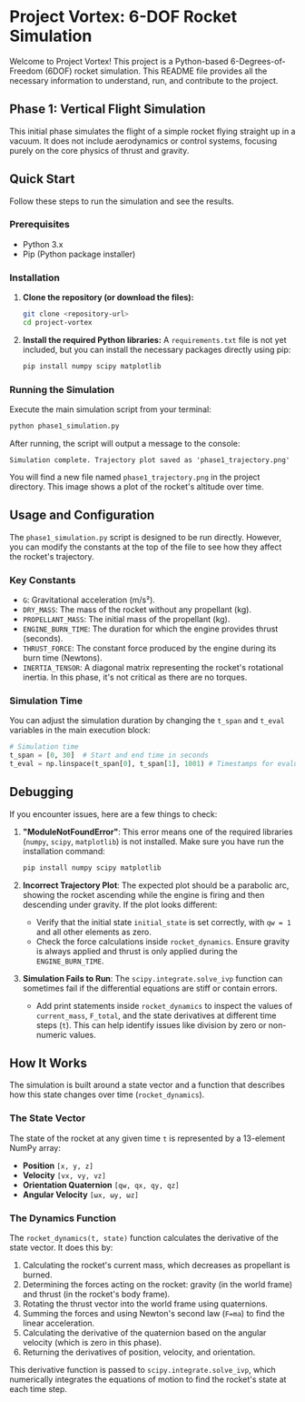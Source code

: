 # Project Vortex: 6-DOF Rocket Simulation

Welcome to Project Vortex! This project is a Python-based 6-Degrees-of-Freedom (6DOF) rocket simulation. This README file provides all the necessary information to understand, run, and contribute to the project.

## Phase 1: Vertical Flight Simulation

This initial phase simulates the flight of a simple rocket flying straight up in a vacuum. It does not include aerodynamics or control systems, focusing purely on the core physics of thrust and gravity.

## Quick Start

Follow these steps to run the simulation and see the results.

### Prerequisites

- Python 3.x
- Pip (Python package installer)

### Installation

1.  **Clone the repository (or download the files):**
    ```bash
    git clone <repository-url>
    cd project-vortex
    ```

2.  **Install the required Python libraries:**
    A `requirements.txt` file is not yet included, but you can install the necessary packages directly using pip:
    ```bash
    pip install numpy scipy matplotlib
    ```

### Running the Simulation

Execute the main simulation script from your terminal:
```bash
python phase1_simulation.py
```

After running, the script will output a message to the console:
```
Simulation complete. Trajectory plot saved as 'phase1_trajectory.png'
```
You will find a new file named `phase1_trajectory.png` in the project directory. This image shows a plot of the rocket's altitude over time.

## Usage and Configuration

The `phase1_simulation.py` script is designed to be run directly. However, you can modify the constants at the top of the file to see how they affect the rocket's trajectory.

### Key Constants

-   `G`: Gravitational acceleration (m/s²).
-   `DRY_MASS`: The mass of the rocket without any propellant (kg).
-   `PROPELLANT_MASS`: The initial mass of the propellant (kg).
-   `ENGINE_BURN_TIME`: The duration for which the engine provides thrust (seconds).
-   `THRUST_FORCE`: The constant force produced by the engine during its burn time (Newtons).
-   `INERTIA_TENSOR`: A diagonal matrix representing the rocket's rotational inertia. In this phase, it's not critical as there are no torques.

### Simulation Time

You can adjust the simulation duration by changing the `t_span` and `t_eval` variables in the main execution block:
```python
# Simulation time
t_span = [0, 30]  # Start and end time in seconds
t_eval = np.linspace(t_span[0], t_span[1], 1001) # Timestamps for evaluation
```

## Debugging

If you encounter issues, here are a few things to check:

1.  **"ModuleNotFoundError"**:
    This error means one of the required libraries (`numpy`, `scipy`, `matplotlib`) is not installed. Make sure you have run the installation command:
    ```bash
    pip install numpy scipy matplotlib
    ```

2.  **Incorrect Trajectory Plot**:
    The expected plot should be a parabolic arc, showing the rocket ascending while the engine is firing and then descending under gravity. If the plot looks different:
    -   Verify that the initial state `initial_state` is set correctly, with `qw = 1` and all other elements as zero.
    -   Check the force calculations inside `rocket_dynamics`. Ensure gravity is always applied and thrust is only applied during the `ENGINE_BURN_TIME`.

3.  **Simulation Fails to Run**:
    The `scipy.integrate.solve_ivp` function can sometimes fail if the differential equations are stiff or contain errors.
    -   Add print statements inside `rocket_dynamics` to inspect the values of `current_mass`, `F_total`, and the state derivatives at different time steps (`t`). This can help identify issues like division by zero or non-numeric values.

## How It Works

The simulation is built around a state vector and a function that describes how this state changes over time (`rocket_dynamics`).

### The State Vector

The state of the rocket at any given time `t` is represented by a 13-element NumPy array:
-   **Position** `[x, y, z]`
-   **Velocity** `[vx, vy, vz]`
-   **Orientation Quaternion** `[qw, qx, qy, qz]`
-   **Angular Velocity** `[ωx, ωy, ωz]`

### The Dynamics Function

The `rocket_dynamics(t, state)` function calculates the derivative of the state vector. It does this by:
1.  Calculating the rocket's current mass, which decreases as propellant is burned.
2.  Determining the forces acting on the rocket: gravity (in the world frame) and thrust (in the rocket's body frame).
3.  Rotating the thrust vector into the world frame using quaternions.
4.  Summing the forces and using Newton's second law (`F=ma`) to find the linear acceleration.
5.  Calculating the derivative of the quaternion based on the angular velocity (which is zero in this phase).
6.  Returning the derivatives of position, velocity, and orientation.

This derivative function is passed to `scipy.integrate.solve_ivp`, which numerically integrates the equations of motion to find the rocket's state at each time step.
